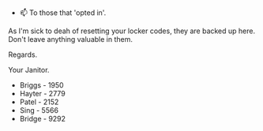 - 📫 To those that 'opted in'.

As I'm sick to deah of resetting your locker codes, they are backed up here. Don't leave anything valuable in them. 

Regards.

Your Janitor.

- Briggs - 1950
- Hayter - 2779
- Patel - 2152
- Sing - 5566
- Bridge - 9292

<!---
UACRedark/UACRedark is a ✨ special ✨ repository because its `README.md` (this file) appears on your GitHub profile.
You can click the Preview link to take a look at your changes.
--->
